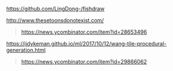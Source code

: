 https://github.com/LingDong-/fishdraw 

http://www.thesetoonsdonotexist.com/
> https://news.ycombinator.com/item?id=28653496

https://ijdykeman.github.io/ml/2017/10/12/wang-tile-procedural-generation.html
> https://news.ycombinator.com/item?id=29866062